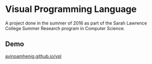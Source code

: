 # Visual Programming Language

A project done in the summer of 2016 as part of the Sarah Lawrence College Summer Research program in Computer Science.

## Demo
[avinoamhenig.github.io/vpl](http://avinoamhenig.github.io/vpl)
